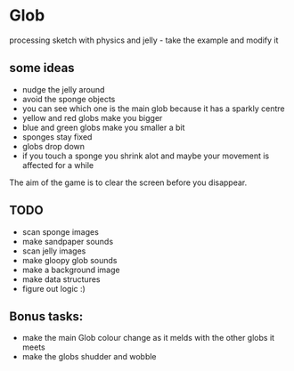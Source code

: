 # Glob

processing sketch with physics and jelly - take the example and modify it

## some ideas

* nudge the jelly around 
* avoid the sponge objects
* you can see which one is the main glob because it has a sparkly centre
* yellow and red globs make you bigger
* blue and green globs make you smaller a bit
* sponges stay fixed
* globs drop down
* if you touch a sponge you shrink alot and maybe your movement is affected for a while

The aim of the game is to clear the screen before you disappear.

## TODO
* scan sponge images
* make sandpaper sounds
* scan jelly images
* make gloopy glob sounds
* make a background image
* make data structures
* figure out logic :)

## Bonus tasks:
* make the main Glob colour change as it melds with the other globs it meets
* make the globs shudder and wobble

